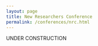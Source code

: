 ```yaml
---
layout: page
title: New Researchers Conference
permalink: /conferences/nrc.html
---
```


UNDER CONSTRUCTION